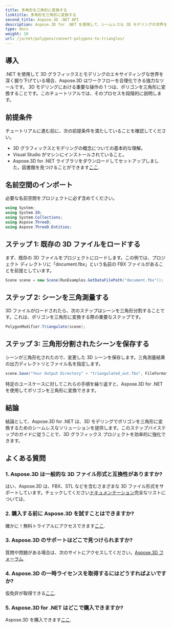```yaml
---
title: 多角形を三角形に変換する
linktitle: 多角形を三角形に変換する
second_title: Aspose.3D .NET API
description: Aspose.3D for .NET を使用して、シームレスな 3D モデリングの世界を探索してください。ステップバイステップのガイドを使用して、多角形を三角形に簡単に変換します。今すぐ無料トライアルをダウンロードしてください!
type: docs
weight: 10
url: /ja/net/polygons/convert-polygons-to-triangles/
---
```

## 導入
.NET を使用して 3D グラフィックスとモデリングのエキサイティングな世界を深く掘り下げている場合、Aspose.3D はワークフローを合理化できる強力なツールです。 3D モデリングにおける重要な操作の 1 つは、ポリゴンを三角形に変換することです。このチュートリアルでは、そのプロセスを段階的に説明します。
## 前提条件
チュートリアルに進む前に、次の前提条件を満たしていることを確認してください。
- 3D グラフィックスとモデリングの概念についての基本的な理解。
- Visual Studio がマシンにインストールされていること。
-  Aspose.3D for .NET ライブラリをダウンロードしてセットアップしました。図書館を見つけることができます[ここ](https://releases.aspose.com/3d/net/).
## 名前空間のインポート
必要な名前空間をプロジェクトに必ず含めてください。
```csharp
using System;
using System.IO;
using System.Collections;
using Aspose.ThreeD;
using Aspose.ThreeD.Entities;
```
## ステップ 1: 既存の 3D ファイルをロードする
まず、既存の 3D ファイルをプロジェクトにロードします。この例では、プロジェクト ディレクトリに「document.fbx」という名前の FBX ファイルがあることを前提としています。
```csharp
Scene scene = new Scene(RunExamples.GetDataFilePath("document.fbx"));
```
## ステップ 2: シーンを三角測量する
3D ファイルがロードされたら、次のステップはシーンを三角形分割することです。これは、ポリゴンを三角形に変換する際の重要なステップです。
```csharp
PolygonModifier.Triangulate(scene);
```
## ステップ 3: 三角形分割されたシーンを保存する
シーンが三角形化されたので、変更した 3D シーンを保存します。三角測量結果の出力ディレクトリとファイル名を指定します。
```csharp
scene.Save("Your Output Directory" + "triangulated_out.fbx", FileFormat.FBX7400ASCII);
```
特定のユースケースに対してこれらの手順を繰り返すと、Aspose.3D for .NET を使用してポリゴンを三角形に変換できます。
## 結論
結論として、Aspose.3D for .NET は、3D モデリングでポリゴンを三角形に変換するためのシームレスなソリューションを提供します。このステップバイステップのガイドに従うことで、3D グラフィックス プロジェクトを効率的に強化できます。
## よくある質問
### 1. Aspose.3D は一般的な 3D ファイル形式と互換性がありますか?
はい、Aspose.3D は、FBX、STL などを含むさまざまな 3D ファイル形式をサポートしています。チェックしてください[ドキュメンテーション](https://reference.aspose.com/3d/net/)完全なリストについては、
### 2. 購入する前に Aspose.3D を試すことはできますか?
確かに！無料トライアルにアクセスできます[ここ](https://releases.aspose.com/).
### 3. Aspose.3D のサポートはどこで見つけられますか?
質問や問題がある場合は、次のサイトにアクセスしてください。[Aspose.3D フォーラム](https://forum.aspose.com/c/3d/18).
### 4. Aspose.3D の一時ライセンスを取得するにはどうすればよいですか?
仮免許が取得できる[ここ](https://purchase.aspose.com/temporary-license/).
### 5. Aspose.3D for .NET はどこで購入できますか?
 Aspose.3D を購入できます[ここ](https://purchase.aspose.com/buy).